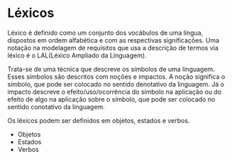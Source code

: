 # Léxicos

Léxico é definido como um conjunto dos vocábulos de uma língua, dispostos em ordem alfabética e com as respectivas significações. Uma notação na modelagem de requisitos que usa a descrição de termos via léxico é o LAL(Léxico Ampliado da Linguagem).

Trata-se de uma técnica que descreve os símbolos de uma linguagem. Esses símbolos são descritos com noções e impactos. A noção significa o símbolo, que pode ser colocado no sentido denotativo da linguagem. Já o impacto descreve o efeito/uso/ocorrência do símbolo na aplicação ou do efeito de algo na aplicação sobre o símbolo, que pode ser colocado no sentido conotativo da linguagem.

Os léxicos podem ser definidos em objetos, estados e verbos.

- Objetos
- Estados
- Verbos